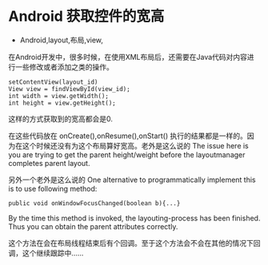 # Android 获取控件的宽高
- Android,layout,布局,view,

在Android开发中，很多时候，在使用XML布局后，还需要在Java代码对内容进行一些修改或者添加之类的操作。


    setContentView(layout_id)
    View view = findViewById(view_id);
    int width = view.getWidth();
    int height = view.getHeight();

这样的方式获取到的宽高都会是0.

在这些代码放在 onCreate(),onResume(),onStart() 执行的结果都是一样的。因为在这个时候还没有为这个布局算好宽高。老外是这么说的 The issue here is you are trying to get the parent height/weight before the layoutmanager completes parent layout.

另外一个老外是这么说的 One alternative to programmatically implement this is to use following method:


    public void onWindowFocusChanged(boolean b){...}

By the time this method is invoked, the layouting-process has been finished. Thus you can obtain the parent attributes correctly.

这个方法在会在布局线程结束后有个回调。至于这个方法会不会在其他的情况下回调，这个继续跟踪中……
